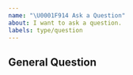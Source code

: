 ```yaml
---
name: "\U0001F914 Ask a Question"
about: I want to ask a question.
labels: type/question
---
```


## General Question

<!--

Before asking a question, make sure you have:

- Googled your question.
- Searched open and closed 
  - [GitHub issues](https://github.com/KusionStack/kcl/issues?utf8=%E2%9C%93&q=is%3Aissue)

- Read the documentation:
  - [Doc](https://kcl-lang.io/)

-->
